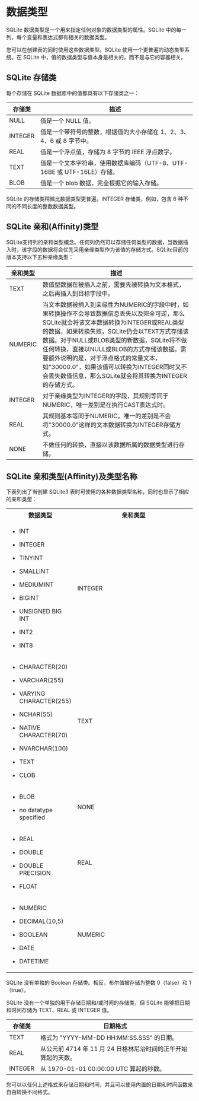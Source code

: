 # 数据类型

SQLite 数据类型是一个用来指定任何对象的数据类型的属性。SQLite 中的每一列，每个变量和表达式都有相关的数据类型。

您可以在创建表的同时使用这些数据类型。SQLite 使用一个更普遍的动态类型系统。在 SQLite 中，值的数据类型与值本身是相关的，而不是与它的容器相关。

## SQLite 存储类

每个存储在 SQLite 数据库中的值都具有以下存储类之一：

| 存储类 | 描述 |
| --- | --- |
| NULL | 值是一个 NULL 值。 |
| INTEGER | 值是一个带符号的整数，根据值的大小存储在 1、2、3、4、6 或 8 字节中。 |
| REAL | 值是一个浮点值，存储为 8 字节的 IEEE 浮点数字。 |
| TEXT | 值是一个文本字符串，使用数据库编码（UTF-8、UTF-16BE 或 UTF-16LE）存储。 |
| BLOB | 值是一个 blob 数据，完全根据它的输入存储。 |

SQLite 的存储类稍微比数据类型更普遍。INTEGER 存储类，例如，包含 6 种不同的不同长度的整数数据类型。

## SQLite 亲和(Affinity)类型

SQLite支持列的亲和类型概念。任何列仍然可以存储任何类型的数据，当数据插入时，该字段的数据将会优先采用亲缘类型作为该值的存储方式。SQLite目前的版本支持以下五种亲缘类型：

| 亲和类型 | 描述 |
| --- | --- |
| TEXT | 数值型数据在被插入之前，需要先被转换为文本格式，之后再插入到目标字段中。 |
| NUMERIC | 当文本数据被插入到亲缘性为NUMERIC的字段中时，如果转换操作不会导致数据信息丢失以及完全可逆，那么SQLite就会将该文本数据转换为INTEGER或REAL类型的数据，如果转换失败，SQLite仍会以TEXT方式存储该数据。对于NULL或BLOB类型的新数据，SQLite将不做任何转换，直接以NULL或BLOB的方式存储该数据。需要额外说明的是，对于浮点格式的常量文本，如"30000.0"，如果该值可以转换为INTEGER同时又不会丢失数值信息，那么SQLite就会将其转换为INTEGER的存储方式。 |
| INTEGER | 对于亲缘类型为INTEGER的字段，其规则等同于NUMERIC，唯一差别是在执行CAST表达式时。 |
| REAL | 其规则基本等同于NUMERIC，唯一的差别是不会将"30000.0"这样的文本数据转换为INTEGER存储方式。 |
| NONE | 不做任何的转换，直接以该数据所属的数据类型进行存储。　　 |

## SQLite 亲和类型(Affinity)及类型名称

下表列出了当创建 SQLite3 表时可使用的各种数据类型名称，同时也显示了相应的亲和类型：

<table>
<tbody><tr><th style="width:30%">数据类型</th><th style="width:70%">亲和类型</th></tr>
<tr><td>
<ul class="list">
<li><p>INT</p></li>
<li><p>INTEGER</p></li>
<li><p>TINYINT</p></li>
<li><p>SMALLINT</p></li>
<li><p>MEDIUMINT</p></li>
<li><p>BIGINT</p></li>
<li><p>UNSIGNED BIG INT</p></li>
<li><p>INT2</p></li>
<li><p>INT8</p></li>
</ul>
</td><td>INTEGER</td></tr>
<tr><td>
<ul class="list">
<li><p>CHARACTER(20)</p></li>
<li><p>VARCHAR(255)</p></li>
<li><p>VARYING CHARACTER(255)</p></li>
<li><p>NCHAR(55)</p></li>
<li><p>NATIVE CHARACTER(70)</p></li>
<li><p>NVARCHAR(100)</p></li>
<li><p>TEXT</p></li>
<li><p>CLOB</p></li>
</ul>
</td><td>TEXT</td></tr>
<tr><td>
<ul class="list">
<li><p>BLOB</p></li>
<li><p>no datatype specified</p></li>
</ul>
</td><td>NONE</td></tr>
<tr><td>
<ul class="list">
<li><p>REAL</p></li>
<li><p>DOUBLE</p></li>
<li><p>DOUBLE PRECISION</p></li>
<li><p>FLOAT</p></li>
</ul>
</td><td>REAL</td></tr>
<tr><td>
<ul class="list">
<li><p>NUMERIC</p></li>
<li><p>DECIMAL(10,5)</p></li>
<li><p>BOOLEAN</p></li>
<li><p>DATE</p></li>
<li><p>DATETIME</p></li>
</ul>
</td><td>NUMERIC</td></tr>
</tbody></table>

SQLite 没有单独的 Boolean 存储类。相反，布尔值被存储为整数 0（false）和 1（true）。

SQLite 没有一个单独的用于存储日期和/或时间的存储类，但 SQLite 能够把日期和时间存储为 TEXT、REAL 或 INTEGER 值。

| 存储类 | 日期格式 |
| --- | --- |
| TEXT | 格式为 "YYYY-MM-DD HH:MM:SS.SSS" 的日期。 |
| REAL | 从公元前 4714 年 11 月 24 日格林尼治时间的正午开始算起的天数。 |
| INTEGER | 从 1970-01-01 00:00:00 UTC 算起的秒数。 |

您可以以任何上述格式来存储日期和时间，并且可以使用内置的日期和时间函数来自由转换不同格式。
